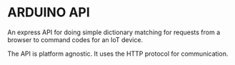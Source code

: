 # ARDUINO API
An express API for doing simple dictionary matching for requests from a browser to command codes for an IoT device. 

The API is platform agnostic. It uses the HTTP protocol for communication.